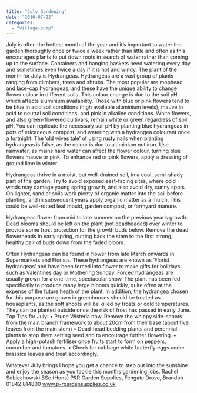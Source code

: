 ```yaml
---
title: "July Gardening"
date: "2016-07-22"
categories: 
  - "village-pump"
---
```


July is often the hottest month of the year and it’s important to water the garden thoroughly once or twice a week rather than little and often as this encourages plants to put down roots in search of water rather than coming up to the surface. Containers and hanging baskets need watering every day and sometimes even twice a day if it is hot and windy. The plant of the month for July is Hydrangeas. Hydrangeas are a vast group of plants ranging from climbers, trees and shrubs. The most popular are mophead and lace-cap hydrangeas, and these have the unique ability to change flower colour in different soils. This colour change is due to the soil pH which affects aluminium availability. Those with blue or pink flowers tend to be blue in acid soil conditions (high available aluminium levels), mauve in acid to neutral soil conditions, and pink in alkaline conditions. White flowers, and also green-flowered cultivars, remain white or green regardless of soil pH. You can replicate the necessary soil pH by planting blue hydrangeas in pots of ericaceous compost, and watering with a hydrangea colourant once a fortnight. The ‘old wives tale’ of using rusty nails when planting hydrangeas is false, as the colour is due to aluminium not iron. Use rainwater, as mains hard water can affect the flower colour, turning blue flowers mauve or pink. To enhance red or pink flowers, apply a dressing of ground lime in winter.

Hydrangeas thrive in a moist, but well-drained soil, in a cool, semi-shady part of the garden. Try to avoid exposed east-facing sites, where cold winds may damage young spring growth, and also avoid dry, sunny spots. On lighter, sandier soils work plenty of organic matter into the soil before planting, and in subsequent years apply organic matter as a mulch. This could be well-rotted leaf mould, garden compost, or farmyard manure.

Hydrangeas flower from mid to late summer on the previous year’s growth. Dead blooms should be left on the plant (not deadheaded) over winter to provide some frost protection for the growth buds below. Remove the dead flowerheads in early spring, cutting back the stem to the first strong, healthy pair of buds down from the faded bloom.

Often Hydrangeas can be found in flower from late March onwards in Supermarkets and Florists. These hydrangeas are known as ‘Florist hydrangeas’ and have been forced into flower to make gifts for holidays such as Valentines day or Mothering Sunday. Forced hydrangeas are usually grown for a one-time, spectacular show. The plant has been fed specifically to produce many large blooms quickly, quite often at the expense of the future heath of the plant. In addition, the hydrangea chosen for this purpose are grown in greenhouses should be treated as houseplants, as the soft shoots will be killed by frosts or cold temperatures. They can be planted outside once the risk of frost has passed in early June. Top Tips for July: • Prune Wisteria now. Remove the whippy side-shoots from the main branch framework to about 20cm from their base (about five leaves from the main stem) • Dead-head bedding plants and perennial plants to stop them setting seed and to encourage further flowering. • Apply a high-potash fertiliser once fruits start to form on peppers, cucumber and tomatoes. • Check for cabbage white butterfly eggs under brassica leaves and treat accordingly.

Whatever July brings I hope you get a chance to step out into the sunshine and enjoy the season as you tackle this months gardening jobs. Rachel Sobiechowski BSc (Hons) P&R Garden Supplies, Fengate Drove, Brandon 01842 814800 www.p-rgardensupplies.co.uk
